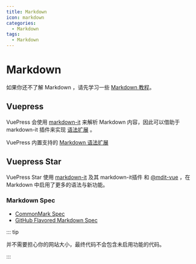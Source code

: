 ```yaml
---
title: Markdown
icon: markdown
categories:
  - Markdown
tags:
  - Markdown
---
```

# Markdown
如果你还不了解 Markdown ，请先学习一些 [Markdown 教程](https://commonmark.org/help/)。

## Vuepress
VuePress 会使用 [markdown-it](https://github.com/markdown-it/markdown-it) 来解析 Markdown 内容，因此可以借助于 markdown-it 插件来实现 [语法扩展](https://github.com/markdown-it/markdown-it#syntax-extensions) 。

VuePress 内置支持的 [Markdown 语法扩展](https://vuepress.github.io/zh/guide/markdown.html)

## Vuepress Star
VuePress Star 使用 [markdown-it](https://github.com/markdown-it/markdown-it) 及其 markdown-it插件 和 [@mdit-vue](https://github.com/mdit-vue/mdit-vue) ，在 Markdown 中启用了更多的语法与新功能。

### Markdown Spec
- [CommonMark Spec](https://spec.commonmark.org/)
- [GitHub Flavored Markdown Spec](https://github.github.com/gfm/)

::: tip

并不需要担心你的网站大小，最终代码不会包含未启用功能的代码。

:::
